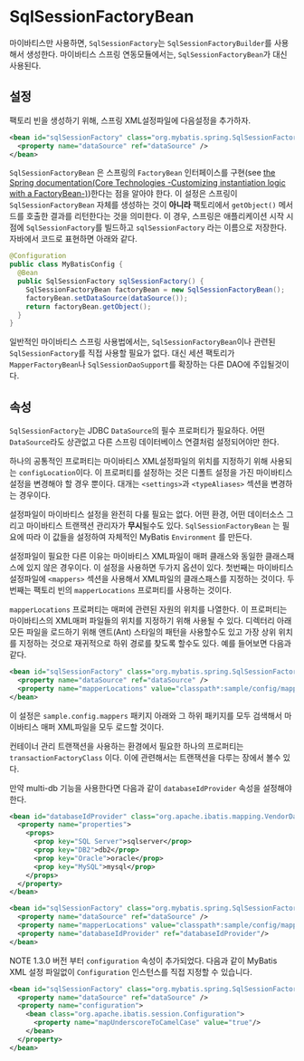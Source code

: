 <a name="SqlSessionFactoryBean"></a>
# SqlSessionFactoryBean

마이바티스만 사용하면, `SqlSessionFactory`는 `SqlSessionFactoryBuilder`를 사용해서 생성한다.
마이바티스 스프링 연동모듈에서는, `SqlSessionFactoryBean`가 대신 사용된다.

## 설정

팩토리 빈을 생성하기 위해, 스프링 XML설정파일에 다음설정을 추가하자.

```xml
<bean id="sqlSessionFactory" class="org.mybatis.spring.SqlSessionFactoryBean">
  <property name="dataSource" ref="dataSource" />
</bean>
```

`SqlSessionFactoryBean` 은 스프링의 `FactoryBean` 인터페이스를 구현(see [the Spring documentation(Core Technologies -Customizing instantiation logic with a FactoryBean-)](https://docs.spring.io/spring/docs/current/spring-framework-reference/core.html#beans-factory-extension-factorybean))한다는 점을 알아야 한다.
이 설정은 스프링이 `SqlSessionFactoryBean` 자체를 생성하는 것이 **아니라** 팩토리에서 `getObject()` 메서드를 호출한 결과를 리턴한다는 것을 의미한다.
이 경우, 스프링은 애플리케이션 시작 시점에 `SqlSessionFactory`를 빌드하고 `sqlSessionFactory` 라는 이름으로 저장한다. 자바에서 코드로 표현하면 아래와 같다.

```java
@Configuration
public class MyBatisConfig {
  @Bean
  public SqlSessionFactory sqlSessionFactory() {
    SqlSessionFactoryBean factoryBean = new SqlSessionFactoryBean();
    factoryBean.setDataSource(dataSource());
    return factoryBean.getObject();
  }
}
```

일반적인 마이바티스 스프링 사용법에서는, `SqlSessionFactoryBean`이나 관련된 `SqlSessionFactory`를 직접 사용할 필요가 없다.
대신 세션 팩토리가 `MapperFactoryBean`나 `SqlSessionDaoSupport`를 확장하는 다른 DAO에 주입될것이다.

## 속성

`SqlSessionFactory`는 JDBC `DataSource`의 필수 프로퍼티가 필요하다. 어떤 `DataSource`라도 상관없고 다른 스프링 데이터베이스 연결처럼 설정되어야만 한다.

하나의 공통적인 프로퍼티는 마이바티스 XML설정파일의 위치를 지정하기 위해 사용되는 `configLocation`이다. 이 프로퍼티를 설정하는 것은 디폴트 설정을 가진 마이바티스 설정을 변경해야 할 경우 뿐이다.
대개는 `<settings>`과 `<typeAliases>` 섹션을 변경하는 경우이다.

설정파일이 마이바티스 설정을 완전히 다룰 필요는 없다. 어떤 환경, 어떤 데이터소스 그리고 마이바티스 트랜잭션 관리자가 **무시**될수도 있다.
`SqlSessionFactoryBean` 는 필요에 따라 이 값들을 설정하여 자체적인 MyBatis `Environment` 를 만든다.

설정파일이 필요한 다른 이유는 마이바티스 XML파일이 매퍼 클래스와 동일한 클래스패스에 있지 않은 경우이다. 이 설정을 사용하면 두가지 옵션이 있다.
첫번째는 마이바티스 설정파일에 `<mappers>` 섹션을 사용해서 XML파일의 클래스패스를 지정하는 것이다. 두번째는 팩토리 빈의 `mapperLocations` 프로퍼티를 사용하는 것이다.

`mapperLocations` 프로퍼티는 매퍼에 관련된 자원의 위치를 나열한다. 이 프로퍼티는 마이바티스의 XML매퍼 파일들의 위치를 지정하기 위해 사용될 수 있다.
디렉터리 아래 모든 파일을 로드하기 위해 앤트(Ant) 스타일의 패턴을 사용할수도 있고 가장 상위 위치를 지정하는 것으로 재귀적으로 하위 경로를 찾도록 할수도 있다. 예를 들어보면 다음과 같다.

```xml
<bean id="sqlSessionFactory" class="org.mybatis.spring.SqlSessionFactoryBean">
  <property name="dataSource" ref="dataSource" />
  <property name="mapperLocations" value="classpath*:sample/config/mappers/**/*.xml" />
</bean>
```

이 설정은 `sample.config.mappers` 패키지 아래와 그 하위 패키지를 모두 검색해서 마이바티스 매퍼 XML파일을 모두 로드할 것이다.

컨테이너 관리 트랜잭션을 사용하는 환경에서 필요한 하나의 프로퍼티는 `transactionFactoryClass` 이다. 이에 관련해서는 트랜잭션을 다루는 장에서 볼수 있다.

만약 multi-db 기능을 사용한다면 다음과 같이 `databaseIdProvider` 속성을 설정해야 한다.

```xml
<bean id="databaseIdProvider" class="org.apache.ibatis.mapping.VendorDatabaseIdProvider">
  <property name="properties">
    <props>
      <prop key="SQL Server">sqlserver</prop>
      <prop key="DB2">db2</prop>
      <prop key="Oracle">oracle</prop>
      <prop key="MySQL">mysql</prop>
    </props>
  </property>
</bean>
```
````xml
<bean id="sqlSessionFactory" class="org.mybatis.spring.SqlSessionFactoryBean">
  <property name="dataSource" ref="dataSource" />
  <property name="mapperLocations" value="classpath*:sample/config/mappers/**/*.xml" />
  <property name="databaseIdProvider" ref="databaseIdProvider"/>
</bean>
````

<span class="label important">NOTE</span>
1.3.0 버전 부터 `configuration` 속성이 추가되었다. 다음과 같이 MyBatis XML 설정 파일없이 `Configuration` 인스턴스를 직접 지정할 수 있습니다.

```xml
<bean id="sqlSessionFactory" class="org.mybatis.spring.SqlSessionFactoryBean">
  <property name="dataSource" ref="dataSource" />
  <property name="configuration">
    <bean class="org.apache.ibatis.session.Configuration">
      <property name="mapUnderscoreToCamelCase" value="true"/>
    </bean>
  </property>
</bean>
```
